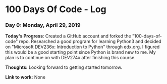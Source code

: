 # 100 Days Of Code - Log

### Day 0: Monday, April 29, 2019
**Today's Progress**: Created a GitHub account and forked the "100-days-of-code" repo. Researched a good program for learning Python3 and decided on "Microsoft DEV236x: Introduction to Python" through edx.org. I figured this would be a good starting point since Python is brand new to me. My plan is to continue on with DEV274x after finishing this course.  

**Thoughts:** Looking forward to getting started tomorrow. 

**Link to work:** None

<!--### Day 1: June 27, Monday
**Today's Progress**: I've gone through many exercises on FreeCodeCamp.
**Thoughts** I've recently started coding, and it's a great feeling when I finally solve an algorithm challenge after a lot of attempts and hours spent.
**Link(s) to work**
1. [Find the Longest Word in a String](https://www.freecodecamp.com/challenges/find-the-longest-word-in-a-string)
2. [Title Case a Sentence](https://www.freecodecamp.com/challenges/title-case-a-sentence)-->
